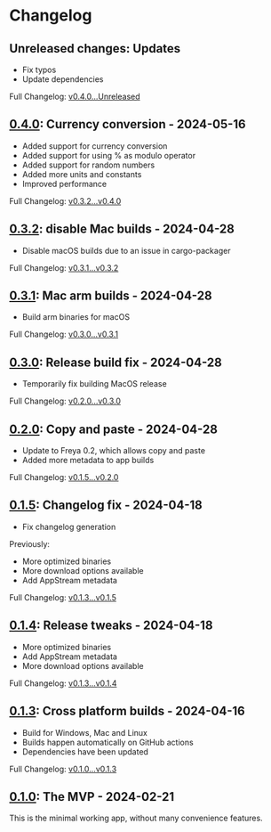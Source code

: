 # Changelog

<!-- next-header -->

## Unreleased changes: Updates

- Fix typos
- Update dependencies

Full Changelog: [v0.4.0...Unreleased]

## [0.4.0]: Currency conversion - 2024-05-16

- Added support for currency conversion
- Added support for using % as modulo operator
- Added support for random numbers
- Added more units and constants
- Improved performance

Full Changelog: [v0.3.2...v0.4.0]

## [0.3.2]: disable Mac builds - 2024-04-28

- Disable macOS builds due to an issue in cargo-packager

Full Changelog: [v0.3.1...v0.3.2]

## [0.3.1]: Mac arm builds - 2024-04-28

- Build arm binaries for macOS

Full Changelog: [v0.3.0...v0.3.1]

## [0.3.0]: Release build fix - 2024-04-28

- Temporarily fix building MacOS release

Full Changelog: [v0.2.0...v0.3.0]

## [0.2.0]: Copy and paste - 2024-04-28

- Update to Freya 0.2, which allows copy and paste
- Added more metadata to app builds

Full Changelog: [v0.1.5...v0.2.0]

## [0.1.5]: Changelog fix - 2024-04-18

- Fix changelog generation

Previously:

- More optimized binaries
- More download options available
- Add AppStream metadata

Full Changelog: [v0.1.3...v0.1.5]

## [0.1.4]: Release tweaks - 2024-04-18

- More optimized binaries
- Add AppStream metadata
- More download options available

Full Changelog: [v0.1.3...v0.1.4]

## [0.1.3]: Cross platform builds - 2024-04-16

- Build for Windows, Mac and Linux
- Builds happen automatically on GitHub actions
- Dependencies have been updated

Full Changelog: [v0.1.0...v0.1.3]

## [0.1.0]: The MVP - 2024-02-21

This is the minimal working app, without many convenience features.

<!-- next-release-url -->
[0.4.0]: https://github.com/JadedBlueEyes/fendapp/releases/tag/v0.4.0
[0.3.2]: https://github.com/JadedBlueEyes/fendapp/releases/tag/v0.3.2
[0.3.1]: https://github.com/JadedBlueEyes/fendapp/releases/tag/v0.3.1
[0.3.0]: https://github.com/JadedBlueEyes/fendapp/releases/tag/v0.3.0
[0.2.0]: https://github.com/JadedBlueEyes/fendapp/releases/tag/v0.2.0
[0.1.5]: https://github.com/JadedBlueEyes/fendapp/releases/tag/v0.1.5
[0.1.4]: https://github.com/JadedBlueEyes/fendapp/releases/tag/v0.1.4
[0.1.3]: https://github.com/JadedBlueEyes/fendapp/releases/tag/v0.1.3
[0.1.0]: https://github.com/JadedBlueEyes/fendapp/releases/tag/v0.1.0

<!-- next-compare-url -->
[v0.4.0...Unreleased]: https://github.com/JadedBlueEyes/fendapp/compare/v0.4.0...HEAD
[v0.3.2...v0.4.0]: https://github.com/JadedBlueEyes/fendapp/compare/v0.3.2...v0.4.0
[v0.3.1...v0.3.2]: https://github.com/JadedBlueEyes/fendapp/compare/v0.3.1...v0.3.2
[v0.3.0...v0.3.1]: https://github.com/JadedBlueEyes/fendapp/compare/v0.3.0...v0.3.1
[v0.2.0...v0.3.0]: https://github.com/JadedBlueEyes/fendapp/compare/v0.2.0...v0.3.0
[v0.1.5...v0.2.0]: https://github.com/JadedBlueEyes/fendapp/compare/v0.1.5...v0.2.0
[v0.1.3...v0.1.5]: https://github.com/JadedBlueEyes/fendapp/compare/v0.1.3...v0.1.5
[v0.1.3...v0.1.4]: https://github.com/JadedBlueEyes/fendapp/compare/v0.1.3...v0.1.4
[v0.1.0...v0.1.3]: https://github.com/JadedBlueEyes/fendapp/compare/v0.1.0...v0.1.3
